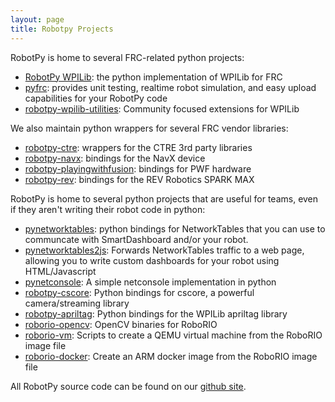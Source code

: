 ```yaml
---
layout: page
title: Robotpy Projects
---
```


RobotPy is home to several FRC-related python projects:

*   [RobotPy WPILib](https://github.com/robotpy/robotpy-wpilib): the python implementation of WPILib for FRC
*   [pyfrc](https://github.com/robotpy/pyfrc): provides unit testing, realtime robot simulation, and easy upload capabilities for your RobotPy code
*   [robotpy-wpilib-utilities](https://github.com/robotpy/robotpy-wpilib-utilities): Community focused extensions for WPILib

We also maintain python wrappers for several FRC vendor libraries:

*   [robotpy-ctre](https://github.com/robotpy/robotpy-ctre): wrappers for the CTRE 3rd party libraries
*   [robotpy-navx](https://github.com/robotpy/robotpy-navx): bindings for the NavX device
*   [robotpy-playingwithfusion](https://github.com/robotpy/robotpy-playingwithfusion): bindings for PWF hardware 
*   [robotpy-rev](https://github.com/robotpy/robotpy-rev): bindings for the REV Robotics SPARK MAX

RobotPy is home to several python projects that are useful for teams, even if they aren't writing their robot code in python:

*   [pynetworktables](https://github.com/robotpy/pynetworktables): python bindings for NetworkTables that you can use to communcate with SmartDashboard and/or your robot.
*   [pynetworktables2js](https://github.com/robotpy/pynetworktables2js): Forwards NetworkTables traffic to a web page, allowing you to write custom dashboards for your robot using HTML/Javascript
*   [pynetconsole](https://github.com/robotpy/pynetconsole): A simple netconsole implementation in python
*   [robotpy-cscore](https://github.com/robotpy/robotpy-cscore): Python bindings for cscore, a powerful camera/streaming library
*   [robotpy-apriltag](https://github.com/robotpy/robotpy-apriltag): Python bindings for the WPILib apriltag library
*   [roborio-opencv](https://github.com/robotpy/roborio-opencv): OpenCV binaries for RoboRIO
*   [roborio-vm](https://github.com/robotpy/roborio-vm): Scripts to create a QEMU virtual machine from the RoboRIO image file
*   [roborio-docker](https://github.com/robotpy/roborio-docker): Create an ARM docker image from the RoboRIO image file


All RobotPy source code can be found on our [github site](https://github.com/robotpy).
